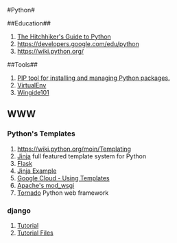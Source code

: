 #Python#

##Education##
1. [The Hitchhiker's Guide to Python](http://docs.python-guide.org/en/latest/)
2. https://developers.google.com/edu/python
3. https://wiki.python.org/

##Tools##
1. [PIP tool for installing and managing Python packages.](https://pip.pypa.io/en/latest/index.html)
2. [VirtualEnv](http://docs.python-guide.org/en/latest/dev/virtualenvs/)
3. [Wingide101](http://wingware.com/downloads/wingide-101)

## WWW ##

### Python's Templates ###
1. https://wiki.python.org/moin/Templating
2. [Jinja](http://jinja.pocoo.org/) full featured template system for Python
3. [Flask](http://flask.pocoo.org) 
4. [Jinja Example](http://runnable.com/Upjr1LZv_TADAAOj/example-website-layout-in-jinja2-for-python-and-wsgi)
5. [Google Cloud - Using Templates](https://cloud.google.com/appengine/docs/python/gettingstartedpython27/templates)
6. [Apache's mod_wsgi](http://flask.pocoo.org/docs/0.10/deploying/mod_wsgi/)
7. [Tornado](http://www.tornadoweb.org/en/stable/) Python web framework

### django ###
1. [Tutorial](https://docs.djangoproject.com/en/1.7/intro/tutorial01/)
2. [Tutorial Files](https://github.com/django/djangoproject.com)


